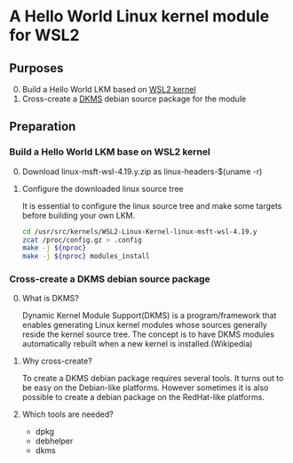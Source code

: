 # A Hello World Linux kernel module for WSL2

## Purposes
0. Build a Hello World LKM based on [WSL2 kernel](https://github.com/microsoft/WSL2-Linux-Kernel)
1. Cross-create a [DKMS](https://github.com/dell/dkms) debian source package for the module

## Preparation
### Build a Hello World LKM base on WSL2 kernel
00. Download linux-msft-wsl-4.19.y.zip as linux-headers-$(uname -r)
01. Configure the downloaded linux source tree

    It is essential to configure the linux source tree and make some targets before building your own LKM.
    ```bash
    cd /usr/src/kernels/WSL2-Linux-Kernel-linux-msft-wsl-4.19.y
    zcat /proc/config.gz > .config
    make -j ${nproc}
    make -j ${nproc} modules_install
    ```
### Cross-create a DKMS debian source package
00. What is DKMS?

    Dynamic Kernel Module Support(DKMS) is a program/framework that enables generating Linux kernel modules
    whose sources generally reside the kernel source tree. The concept is to have DKMS modules automatically
    rebuilt when a new kernel is installed.(Wikipedia)

01. Why cross-create?

    To create a DKMS debian package requires several tools. It turns out to be easy on the Debian-like platforms.
    However sometimes it is also possible to create a debian package on the RedHat-like platforms.

02. Which tools are needed?

    - dpkg
    - debhelper
    - dkms
